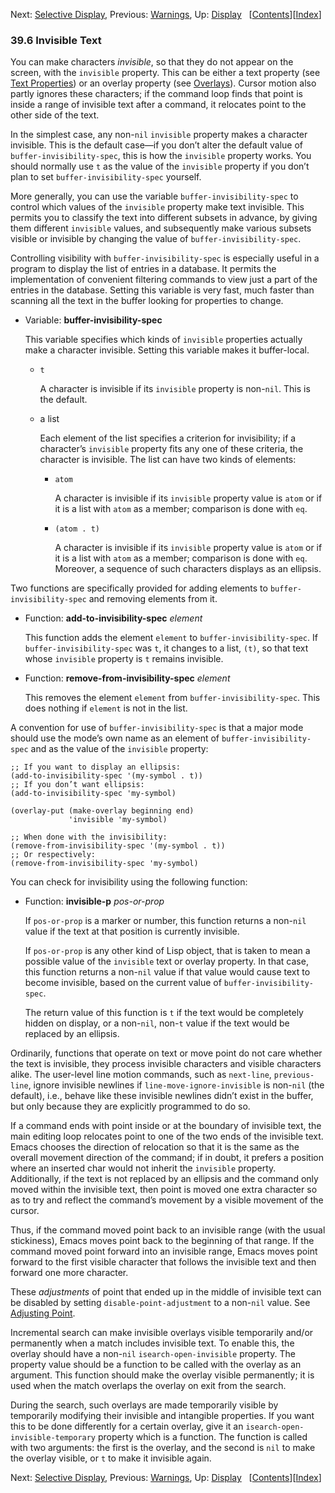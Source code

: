 <!-- This is the GNU Emacs Lisp Reference Manual
corresponding to Emacs version 27.2.

Copyright (C) 1990-1996, 1998-2021 Free Software Foundation,
Inc.

Permission is granted to copy, distribute and/or modify this document
under the terms of the GNU Free Documentation License, Version 1.3 or
any later version published by the Free Software Foundation; with the
Invariant Sections being "GNU General Public License," with the
Front-Cover Texts being "A GNU Manual," and with the Back-Cover
Texts as in (a) below.  A copy of the license is included in the
section entitled "GNU Free Documentation License."

(a) The FSF's Back-Cover Text is: "You have the freedom to copy and
modify this GNU manual.  Buying copies from the FSF supports it in
developing GNU and promoting software freedom." -->

<!-- Created by GNU Texinfo 6.7, http://www.gnu.org/software/texinfo/ -->

Next: [Selective Display](Selective-Display.html), Previous: [Warnings](Warnings.html), Up: [Display](Display.html)   \[[Contents](index.html#SEC_Contents "Table of contents")]\[[Index](Index.html "Index")]

### 39.6 Invisible Text

You can make characters *invisible*, so that they do not appear on the screen, with the `invisible` property. This can be either a text property (see [Text Properties](Text-Properties.html)) or an overlay property (see [Overlays](Overlays.html)). Cursor motion also partly ignores these characters; if the command loop finds that point is inside a range of invisible text after a command, it relocates point to the other side of the text.

In the simplest case, any non-`nil` `invisible` property makes a character invisible. This is the default case—if you don’t alter the default value of `buffer-invisibility-spec`, this is how the `invisible` property works. You should normally use `t` as the value of the `invisible` property if you don’t plan to set `buffer-invisibility-spec` yourself.

More generally, you can use the variable `buffer-invisibility-spec` to control which values of the `invisible` property make text invisible. This permits you to classify the text into different subsets in advance, by giving them different `invisible` values, and subsequently make various subsets visible or invisible by changing the value of `buffer-invisibility-spec`.

Controlling visibility with `buffer-invisibility-spec` is especially useful in a program to display the list of entries in a database. It permits the implementation of convenient filtering commands to view just a part of the entries in the database. Setting this variable is very fast, much faster than scanning all the text in the buffer looking for properties to change.

*   Variable: **buffer-invisibility-spec**

    This variable specifies which kinds of `invisible` properties actually make a character invisible. Setting this variable makes it buffer-local.

    *   `t`

        A character is invisible if its `invisible` property is non-`nil`. This is the default.

    *   a list

        Each element of the list specifies a criterion for invisibility; if a character’s `invisible` property fits any one of these criteria, the character is invisible. The list can have two kinds of elements:

        *   `atom`

            A character is invisible if its `invisible` property value is `atom` or if it is a list with `atom` as a member; comparison is done with `eq`.

        *   `(atom . t)`

            A character is invisible if its `invisible` property value is `atom` or if it is a list with `atom` as a member; comparison is done with `eq`. Moreover, a sequence of such characters displays as an ellipsis.

Two functions are specifically provided for adding elements to `buffer-invisibility-spec` and removing elements from it.

*   Function: **add-to-invisibility-spec** *element*

    This function adds the element `element` to `buffer-invisibility-spec`. If `buffer-invisibility-spec` was `t`, it changes to a list, `(t)`, so that text whose `invisible` property is `t` remains invisible.

<!---->

*   Function: **remove-from-invisibility-spec** *element*

    This removes the element `element` from `buffer-invisibility-spec`. This does nothing if `element` is not in the list.

A convention for use of `buffer-invisibility-spec` is that a major mode should use the mode’s own name as an element of `buffer-invisibility-spec` and as the value of the `invisible` property:

    ;; If you want to display an ellipsis:
    (add-to-invisibility-spec '(my-symbol . t))
    ;; If you don’t want ellipsis:
    (add-to-invisibility-spec 'my-symbol)

    (overlay-put (make-overlay beginning end)
                 'invisible 'my-symbol)

    ;; When done with the invisibility:
    (remove-from-invisibility-spec '(my-symbol . t))
    ;; Or respectively:
    (remove-from-invisibility-spec 'my-symbol)

You can check for invisibility using the following function:

*   Function: **invisible-p** *pos-or-prop*

    If `pos-or-prop` is a marker or number, this function returns a non-`nil` value if the text at that position is currently invisible.

    If `pos-or-prop` is any other kind of Lisp object, that is taken to mean a possible value of the `invisible` text or overlay property. In that case, this function returns a non-`nil` value if that value would cause text to become invisible, based on the current value of `buffer-invisibility-spec`.

    The return value of this function is `t` if the text would be completely hidden on display, or a non-`nil`, non-`t` value if the text would be replaced by an ellipsis.

Ordinarily, functions that operate on text or move point do not care whether the text is invisible, they process invisible characters and visible characters alike. The user-level line motion commands, such as `next-line`, `previous-line`, ignore invisible newlines if `line-move-ignore-invisible` is non-`nil` (the default), i.e., behave like these invisible newlines didn’t exist in the buffer, but only because they are explicitly programmed to do so.

If a command ends with point inside or at the boundary of invisible text, the main editing loop relocates point to one of the two ends of the invisible text. Emacs chooses the direction of relocation so that it is the same as the overall movement direction of the command; if in doubt, it prefers a position where an inserted char would not inherit the `invisible` property. Additionally, if the text is not replaced by an ellipsis and the command only moved within the invisible text, then point is moved one extra character so as to try and reflect the command’s movement by a visible movement of the cursor.

Thus, if the command moved point back to an invisible range (with the usual stickiness), Emacs moves point back to the beginning of that range. If the command moved point forward into an invisible range, Emacs moves point forward to the first visible character that follows the invisible text and then forward one more character.

These *adjustments* of point that ended up in the middle of invisible text can be disabled by setting `disable-point-adjustment` to a non-`nil` value. See [Adjusting Point](Adjusting-Point.html).

Incremental search can make invisible overlays visible temporarily and/or permanently when a match includes invisible text. To enable this, the overlay should have a non-`nil` `isearch-open-invisible` property. The property value should be a function to be called with the overlay as an argument. This function should make the overlay visible permanently; it is used when the match overlaps the overlay on exit from the search.

During the search, such overlays are made temporarily visible by temporarily modifying their invisible and intangible properties. If you want this to be done differently for a certain overlay, give it an `isearch-open-invisible-temporary` property which is a function. The function is called with two arguments: the first is the overlay, and the second is `nil` to make the overlay visible, or `t` to make it invisible again.

Next: [Selective Display](Selective-Display.html), Previous: [Warnings](Warnings.html), Up: [Display](Display.html)   \[[Contents](index.html#SEC_Contents "Table of contents")]\[[Index](Index.html "Index")]

